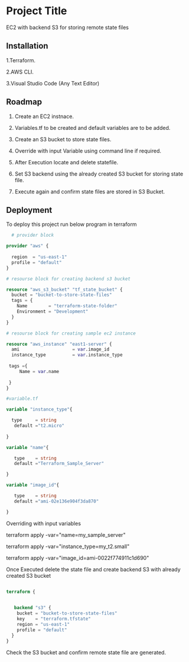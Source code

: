 
# Project Title

EC2 with backend S3 for storing remote state files


## Installation

1.Terraform.

2.AWS CLI.

3.Visual Studio Code (Any Text Editor)
    
## Roadmap

1. Create an EC2 instnace.

2. Variables.tf to be created and default variables are to be added.

3. Create an S3 bucket to store state files.

4. Override with input Variable using command line if required.

5. After Execution locate and delete statefile.

6. Set S3 backend using the already created S3 bucket for storing state file.

7. Execute again and confirm state files are stored in S3 Bucket.

## Deployment

To deploy this project run below program in terraform

```terraform
  # provider block

provider "aws" {
  
  region  = "us-east-1"
  profile = "default"
}

# resourse block for creating backend s3 bucket

resource "aws_s3_bucket" "tf_state_bucket" {
  bucket = "bucket-to-store-state-files" 
  tags = {
    Name        = "terraform-state-folder"
    Environment = "Development"
  }
}

# resourse block for creating sample ec2 instance

resource "aws_instance" "east1-server" {
  ami                    = var.image_id
  instance_type          = var.instance_type
  
 tags ={
     Name = var.name
 
 }  
}

#variable.tf

variable "instance_type"{

  type     = string
   default ="t2.micro"
   
}

variable "name"{

   type    = string
   default ="Terraform_Sample_Server"

}

variable "image_id"{

   type    = string
   default ="ami-02e136e904f3da870"

}

```
Overriding with input variables

terraform apply -var="name=my_sample_server"

terraform apply -var="instance_type=my_t2.small"

terraform apply -var="image_id=ami-0022f774911c1d690"


Once Executed delete the state file and create backend S3 with already created S3 bucket

```terraform

terraform {
  

   backend "s3" {
    bucket = "bucket-to-store-state-files"
    key    = "terraform.tfstate"
    region = "us-east-1"
    profile = "default" 
  }
}

```
Check the S3 bucket and confirm remote state file are generated.


